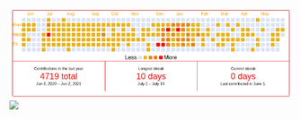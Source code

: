 ![Contribution](https://github.com/MoimHossain/git-contribution-generator/raw/main/contribution-graph.png)
<img src="https://justservemoimha.azurewebsites.net/?abc" height="600" />
